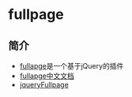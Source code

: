 # fullpage
## 简介
- [fullapge](https://github.com/alvarotrigo/fullPage.js)是一个基于jQuery的插件
- [fullapge中文文档](http://www.uedsc.com/open/fullpage)
- [jqueryFullpage](http://www.jq22.com/jquery-info1124)

## 